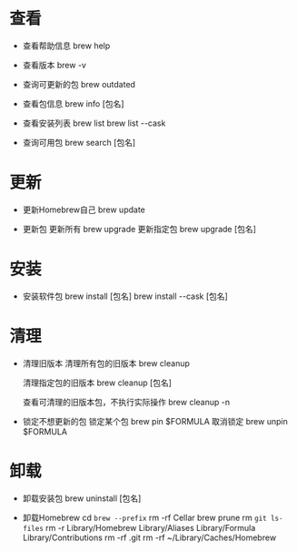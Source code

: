 # 查看
- 查看帮助信息
  brew help

- 查看版本
  brew -v

- 查询可更新的包
  brew outdated

- 查看包信息
  brew info [包名]

- 查看安装列表
  brew list
  brew list --cask

- 查询可用包
  brew search [包名]

# 更新
- 更新Homebrew自己
  brew update

- 更新包
  更新所有
  brew upgrade
  更新指定包
  brew upgrade [包名]

# 安装
- 安装软件包
  brew install [包名]
  brew install --cask [包名]


# 清理
- 清理旧版本
  清理所有包的旧版本
  brew cleanup 

  清理指定包的旧版本
  brew cleanup [包名]

  查看可清理的旧版本包，不执行实际操作
  brew cleanup -n

- 锁定不想更新的包
  锁定某个包
  brew pin $FORMULA
  取消锁定
  brew unpin $FORMULA   

# 卸载
- 卸载安装包
  brew uninstall [包名]

- 卸载Homebrew
  cd `brew --prefix`
  rm -rf Cellar
  brew prune
  rm `git ls-files`
  rm -r Library/Homebrew Library/Aliases Library/Formula Library/Contributions
  rm -rf .git
  rm -rf ~/Library/Caches/Homebrew
